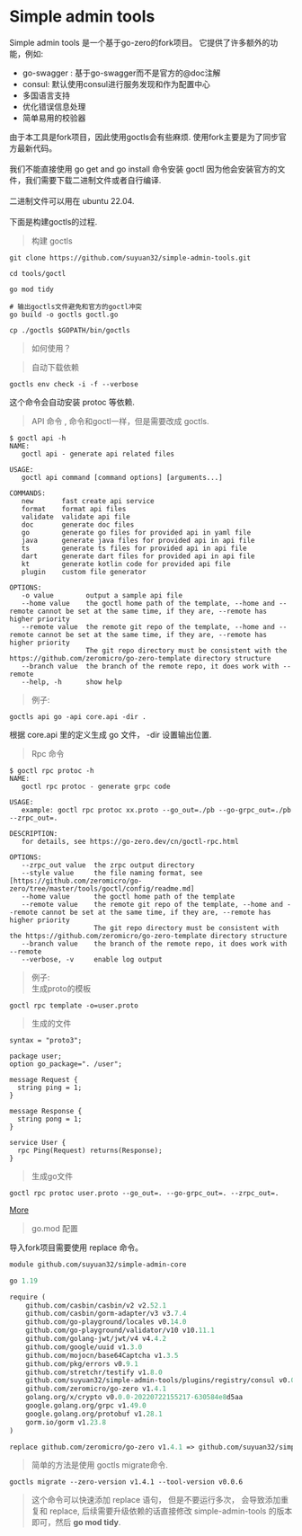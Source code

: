 # Simple admin tools
Simple admin tools 是一个基于go-zero的fork项目。
它提供了许多额外的功能，例如:
- go-swagger : 基于go-swagger而不是官方的@doc注解
- consul: 默认使用consul进行服务发现和作为配置中心
- 多国语言支持
- 优化错误信息处理
- 简单易用的校验器

由于本工具是fork项目，因此使用goctls会有些麻烦. 使用fork主要是为了同步官方最新代码。\
\
我们不能直接使用 go get and go install 命令安装 goctl 因为他会安装官方的文件，我们需要下载二进制文件或者自行编译. \
\
二进制文件可以用在 ubuntu 22.04.\
\
下面是构建goctls的过程.

> 构建 goctls

```shell
git clone https://github.com/suyuan32/simple-admin-tools.git

cd tools/goctl

go mod tidy

# 输出goctls文件避免和官方的goctl冲突
go build -o goctls goctl.go

cp ./goctls $GOPATH/bin/goctls
```


> 如何使用？

> 自动下载依赖
```shell
goctls env check -i -f --verbose
```
这个命令会自动安装 protoc 等依赖.

> API 命令 , 命令和goctl一样，但是需要改成 goctls.
```shell
$ goctl api -h
NAME:
   goctl api - generate api related files

USAGE:
   goctl api command [command options] [arguments...]

COMMANDS:
   new       fast create api service
   format    format api files
   validate  validate api file
   doc       generate doc files
   go        generate go files for provided api in yaml file
   java      generate java files for provided api in api file
   ts        generate ts files for provided api in api file
   dart      generate dart files for provided api in api file
   kt        generate kotlin code for provided api file
   plugin    custom file generator

OPTIONS:
   -o value        output a sample api file
   --home value    the goctl home path of the template, --home and --remote cannot be set at the same time, if they are, --remote has higher priority
   --remote value  the remote git repo of the template, --home and --remote cannot be set at the same time, if they are, --remote has higher priority
                   The git repo directory must be consistent with the https://github.com/zeromicro/go-zero-template directory structure
   --branch value  the branch of the remote repo, it does work with --remote
   --help, -h      show help
```

> 例子:

```shell
goctls api go -api core.api -dir .
```
根据 core.api 里的定义生成 go 文件， -dir 设置输出位置.

> Rpc 命令

```shell
$ goctl rpc protoc -h
NAME:
   goctl rpc protoc - generate grpc code

USAGE:
   example: goctl rpc protoc xx.proto --go_out=./pb --go-grpc_out=./pb --zrpc_out=.

DESCRIPTION:
   for details, see https://go-zero.dev/cn/goctl-rpc.html

OPTIONS:
   --zrpc_out value  the zrpc output directory
   --style value     the file naming format, see [https://github.com/zeromicro/go-zero/tree/master/tools/goctl/config/readme.md]
   --home value      the goctl home path of the template
   --remote value    the remote git repo of the template, --home and --remote cannot be set at the same time, if they are, --remote has higher priority
                     The git repo directory must be consistent with the https://github.com/zeromicro/go-zero-template directory structure
   --branch value    the branch of the remote repo, it does work with --remote
   --verbose, -v     enable log output
```

> 例子: \
生成proto的模板
```shell
goctl rpc template -o=user.proto
```
> 生成的文件
```shell
syntax = "proto3";

package user;
option go_package=". /user";

message Request {
  string ping = 1;
}

message Response {
  string pong = 1;
}

service User {
  rpc Ping(Request) returns(Response);
}
```
> 生成go文件
```shell
goctl rpc protoc user.proto --go_out=. --go-grpc_out=. --zrpc_out=.
```
[More](https://go-zero.dev/docs/goctl/zrpc)

> go.mod 配置

导入fork项目需要使用 replace 命令。

```mod
module github.com/suyuan32/simple-admin-core

go 1.19

require (
	github.com/casbin/casbin/v2 v2.52.1
	github.com/casbin/gorm-adapter/v3 v3.7.4
	github.com/go-playground/locales v0.14.0
	github.com/go-playground/validator/v10 v10.11.1
	github.com/golang-jwt/jwt/v4 v4.4.2
	github.com/google/uuid v1.3.0
	github.com/mojocn/base64Captcha v1.3.5
	github.com/pkg/errors v0.9.1
	github.com/stretchr/testify v1.8.0
	github.com/suyuan32/simple-admin-tools/plugins/registry/consul v0.0.0-20220923060146-bde681863b8d
	github.com/zeromicro/go-zero v1.4.1
	golang.org/x/crypto v0.0.0-20220722155217-630584e8d5aa
	google.golang.org/grpc v1.49.0
	google.golang.org/protobuf v1.28.1
	gorm.io/gorm v1.23.8
)

replace github.com/zeromicro/go-zero v1.4.1 => github.com/suyuan32/simple-admin-tools v0.0.6
```
> 简单的方法是使用 goctls migrate命令.

```shell
goctls migrate --zero-version v1.4.1 --tool-version v0.0.6
```

> 这个命令可以快速添加 replace 语句， 但是不要运行多次， 会导致添加重复和 replace, 后续需要升级依赖的话直接修改 simple-admin-tools 的版本即可，然后 
 **go mod tidy**.

